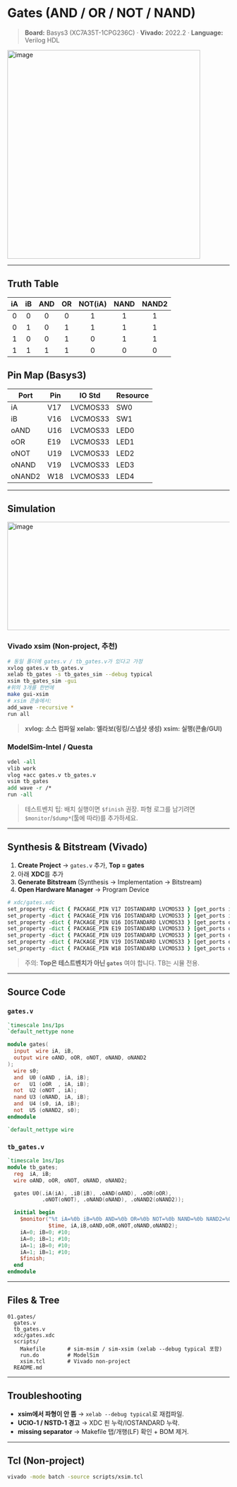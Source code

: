 # Gates (AND / OR / NOT / NAND)

> **Board:** Basys3 (XC7A35T-1CPG236C) · **Vivado:** 2022.2 · **Language:** Verilog HDL

<img width="437" height="472" alt="image" src="https://github.com/user-attachments/assets/dd989f9c-6197-4379-9690-53cd69a7ab4b" />


---

## Truth Table
| iA | iB | AND | OR | NOT(iA) | NAND | NAND2 |
|:-:|:-:|:-:|:-:|:-:|:-:|:-:|
| 0 | 0 | 0 | 0 | 1 | 1 | 1 |
| 0 | 1 | 0 | 1 | 1 | 1 | 1 |
| 1 | 0 | 0 | 1 | 0 | 1 | 1 |
| 1 | 1 | 1 | 1 | 0 | 0 | 0 |

## Pin Map (Basys3)
| Port  | Pin | IO Std   | Resource |
|------|-----|----------|----------|
| iA     | V17 | LVCMOS33 | SW0  |
| iB     | V16 | LVCMOS33 | SW1  |
| oAND   | U16 | LVCMOS33 | LED0 |
| oOR    | E19 | LVCMOS33 | LED1 |
| oNOT   | U19 | LVCMOS33 | LED2 |
| oNAND  | V19 | LVCMOS33 | LED3 |
| oNAND2 | W18 | LVCMOS33 | LED4 |

---

## Simulation
<img width="1138" height="245" alt="image" src="https://github.com/user-attachments/assets/5d3d3ced-a690-4c46-8217-1d001b92f495" />

### Vivado xsim (Non‑project, 추천)
```bash
# 동일 폴더에 gates.v / tb_gates.v가 있다고 가정
xvlog gates.v tb_gates.v
xelab tb_gates -s tb_gates_sim --debug typical
xsim tb_gates_sim -gui
#위의 3개를 한번에
make gui-xsim
# xsim 콘솔에서:
add_wave -recursive *
run all
```
> **xvlog: 소스 컴파일**
> **xelab: 엘라보(링킹/스냅샷 생성)**
> **xsim: 실행(콘솔/GUI)**

### ModelSim‑Intel / Questa
```tcl
vdel -all
vlib work
vlog +acc gates.v tb_gates.v
vsim tb_gates
add wave -r /*
run -all
```

> 테스트벤치 팁: 배치 실행이면 `$finish` 권장. 파형 로그를 남기려면 `$monitor`/`$dump*`(툴에 따라)를 추가하세요.

---

## Synthesis & Bitstream (Vivado)

1. **Create Project** → `gates.v` 추가, **Top = gates**
2. 아래 **XDC**를 추가
3. **Generate Bitstream** (Synthesis → Implementation → Bitstream)
4. **Open Hardware Manager** → Program Device

```tcl
# xdc/gates.xdc
set_property -dict { PACKAGE_PIN V17 IOSTANDARD LVCMOS33 } [get_ports iA]
set_property -dict { PACKAGE_PIN V16 IOSTANDARD LVCMOS33 } [get_ports iB]
set_property -dict { PACKAGE_PIN U16 IOSTANDARD LVCMOS33 } [get_ports oAND]
set_property -dict { PACKAGE_PIN E19 IOSTANDARD LVCMOS33 } [get_ports oOR]
set_property -dict { PACKAGE_PIN U19 IOSTANDARD LVCMOS33 } [get_ports oNOT]
set_property -dict { PACKAGE_PIN V19 IOSTANDARD LVCMOS33 } [get_ports oNAND]
set_property -dict { PACKAGE_PIN W18 IOSTANDARD LVCMOS33 } [get_ports oNAND2]
```

> 주의: **Top은 테스트벤치가 아닌 `gates`** 여야 합니다. TB는 시뮬 전용.

---

## Source Code

### `gates.v`
```verilog
`timescale 1ns/1ps
`default_nettype none

module gates(
  input  wire iA, iB,
  output wire oAND, oOR, oNOT, oNAND, oNAND2
);
  wire s0;
  and  U0 (oAND , iA, iB);
  or   U1 (oOR  , iA, iB);
  not  U2 (oNOT , iA);
  nand U3 (oNAND, iA, iB);
  and  U4 (s0, iA, iB);
  not  U5 (oNAND2, s0);
endmodule

`default_nettype wire
```

### `tb_gates.v`
```verilog
`timescale 1ns/1ps
module tb_gates;
  reg  iA, iB;
  wire oAND, oOR, oNOT, oNAND, oNAND2;

  gates U0(.iA(iA), .iB(iB), .oAND(oAND), .oOR(oOR),
           .oNOT(oNOT), .oNAND(oNAND), .oNAND2(oNAND2));

  initial begin
    $monitor("%t iA=%0b iB=%0b AND=%0b OR=%0b NOT=%0b NAND=%0b NAND2=%0b",
             $time, iA,iB,oAND,oOR,oNOT,oNAND,oNAND2);
    iA=0; iB=0; #10;
    iA=0; iB=1; #10;
    iA=1; iB=0; #10;
    iA=1; iB=1; #10;
    $finish;
  end
endmodule
```

---

## Files & Tree
```
01.gates/
  gates.v
  tb_gates.v
  xdc/gates.xdc
  scripts/
    Makefile       # sim-msim / sim-xsim (xelab --debug typical 포함)
    run.do         # ModelSim
    xsim.tcl       # Vivado non-project
  README.md
```

---

## Troubleshooting
- **xsim에서 파형이 안 뜸** → `xelab --debug typical`로 재컴파일.
- **UCIO‑1 / NSTD‑1 경고** → XDC 핀 누락/IOSTANDARD 누락.
- **missing separator** → Makefile 탭/개행(LF) 확인 + BOM 제거.

---

## Tcl (Non‑project)
```bash
vivado -mode batch -source scripts/xsim.tcl
```
